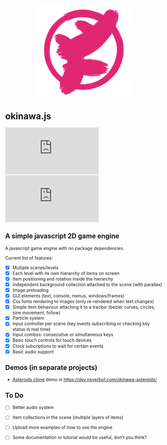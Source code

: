 <p align="center">
  <img width="300" alt="okinawa.js logo" src="/assets/okinawa_logo.png">
</p>

# okinawa.js

[![npm](https://img.shields.io/npm/v/okinawa.js)](https://www.npmjs.com/package/okinawa.js)
![npm](https://img.shields.io/npm/dt/okinawa.js)

## A simple javascript 2D game engine

A javascript game engine with no package dependencies.

Current list of features:

- [x] Multiple scenes/levels
- [x] Each level with its own hierarchy of items on screen
- [x] Item positioning and rotation inside the hierarchy
- [x] Independent background collection attached to the scene (with parallax)
- [x] Image preloading
- [x] GUI elements (text, console, menus, windows/frames)
- [x] Css fonts rendering to images (only re-rendered when text changes)
- [x] Simple item behaviour attaching it to a tracker (bezier curves, circles, sine movement, follow)
- [x] Particle system
- [x] Input controller per scene (key events subscribing or checking key status in real time)
- [x] Input combos: consecutive or simultaneous keys
- [x] Basic touch controls for touch devices
- [x] Clock subcriptions to wait for certain events
- [x] Basic audio support

## Demos (in separate projects)

- [Asteroids clone](https://github.com/okinawa-dev/okinawa-asteroids) demo in https://dev.neverbot.com/okinawa-asteroids/

## To Do

- [ ] Better audio system
- [ ] Item collections in the scene (multiple layers of items)
- [ ] Upload more examples of how to use the engine
- [ ] Some documentation or tutorial would be useful, don't you think?

